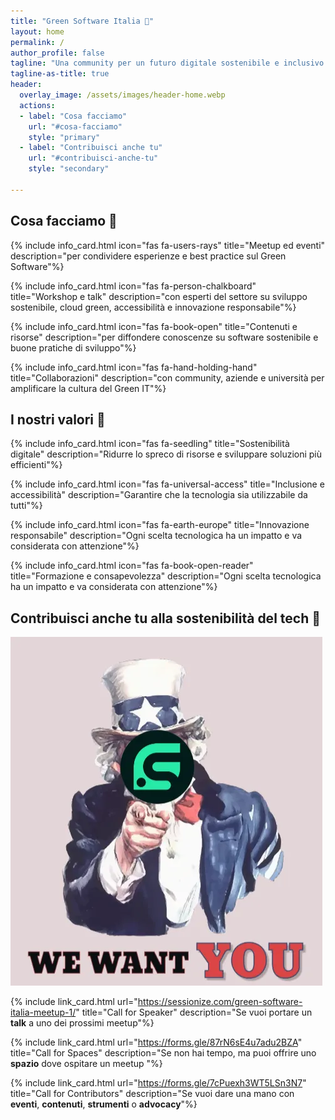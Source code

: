 ```yaml
---
title: "Green Software Italia 🌱"
layout: home
permalink: /
author_profile: false
tagline: "Una community per un futuro digitale sostenibile e inclusivo."
tagline-as-title: true
header:
  overlay_image: /assets/images/header-home.webp
  actions:
  - label: "Cosa facciamo"
    url: "#cosa-facciamo"
    style: "primary"
  - label: "Contribuisci anche tu"
    url: "#contribuisci-anche-tu"
    style: "secondary"

---
```

<div class="home_section">

<h2 id="cosa-facciamo"> Cosa facciamo 🚀 </h2>

<div class="card_list">
<div class="card_pair">
{% include info_card.html icon="fas fa-users-rays" title="Meetup ed eventi" description="per condividere esperienze e best practice sul Green Software"%}

{% include info_card.html icon="fas fa-person-chalkboard" title="Workshop e talk" description="con esperti del settore su sviluppo sostenibile, cloud green, accessibilità e innovazione responsabile"%}
</div>
<div class="card_pair">
{% include info_card.html icon="fas fa-book-open" title="Contenuti e risorse" description="per diffondere conoscenze su software sostenibile e buone pratiche di sviluppo"%}

{% include info_card.html icon="fas fa-hand-holding-hand" title="Collaborazioni" description="con community, aziende e università per amplificare la cultura del Green IT"%}
</div>
</div>
</div>


<div class="home_section" id="bg">
<h2> I nostri valori 🎯 </h2>

<div class="card_list">
<div class="card_pair">
{% include info_card.html icon="fas fa-seedling" title="Sostenibilità digitale" description="Ridurre lo spreco di risorse e sviluppare soluzioni più efficienti"%}

{% include info_card.html icon="fas fa-universal-access" title="Inclusione e accessibilità" description="Garantire che la tecnologia sia utilizzabile da tutti"%}
</div>
<div class="card_pair">
{% include info_card.html icon="fas fa-earth-europe" title="Innovazione responsabile" description="Ogni scelta tecnologica ha un impatto e va considerata con attenzione"%}

{% include info_card.html icon="fas fa-book-open-reader" title="Formazione e consapevolezza" description="Ogni scelta tecnologica ha un impatto e va considerata con attenzione"%}
</div>
</div>
</div>

<div class="home_section">

<h2 id="contribuisci-anche-tu"> Contribuisci anche tu alla sostenibilità del tech 🫵 </h2>

<div class="contrib_section">
<img src="/assets/images/we-want-you.webp" alt='Immagine con su scritto "We want you" e il logo della community Green Software Italia'/>
<div>

{% include link_card.html url="https://sessionize.com/green-software-italia-meetup-1/" title="Call for Speaker" description="Se vuoi portare un <strong>talk</strong> a uno dei prossimi meetup"%}

{% include link_card.html url="https://forms.gle/87rN6sE4u7adu2BZA" title="Call for Spaces" description="Se non hai tempo, ma puoi offrire uno <strong>spazio</strong> dove ospitare un meetup "%}

{% include link_card.html url="https://forms.gle/7cPuexh3WT5LSn3N7" title="Call for Contributors" description="Se vuoi dare una mano con <strong>eventi</strong>, <strong>contenuti</strong>, <strong>strumenti</strong> o <strong>advocacy</strong>"%}

</div>
</div>
</div>
